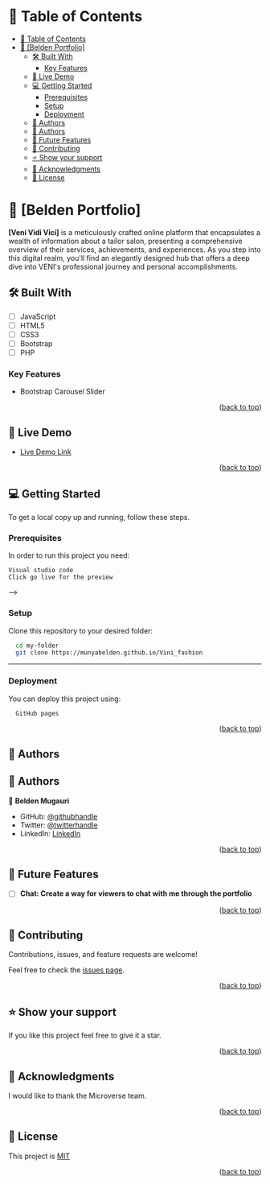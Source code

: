<a name="readme-top"></a>
# 📗 Table of Contents

- [📗 Table of Contents](#-table-of-contents)
- [📖 \[Belden Portfolio\] ](#-belden-portfolio-)
  - [🛠 Built With ](#-built-with-)
    - [Key Features ](#key-features-)
  - [🚀 Live Demo ](#-live-demo-)
  - [💻 Getting Started ](#-getting-started-)
    - [Prerequisites](#prerequisites)
    - [Setup](#setup)
    - [Deployment](#deployment)
  - [👥 Authors ](#-authors-)
  - [👥 Authors ](#-authors--1)
  - [🔭 Future Features ](#-future-features-)
  - [🤝 Contributing ](#-contributing-)
  - [⭐️ Show your support ](#️-show-your-support-)
  - [🙏 Acknowledgments ](#-acknowledgments-)
  - [📝 License ](#-license-)

# 📖 [Belden Portfolio] <a name="about-project"></a>

**[Veni Vidi Vici]** is a meticulously crafted online platform that encapsulates a wealth of information about a tailor salon, presenting a comprehensive overview of their services, achievements, and experiences. As you step into this digital realm, you'll find an elegantly designed hub that offers a deep dive into VENI's professional journey and personal accomplishments.

## 🛠 Built With <a name="built-with"></a>

- [ ] JavaScript
- [ ] HTML5
- [ ] CSS3
- [ ] Bootstrap
- [ ] PHP

### Key Features <a name="key-features"></a>

- Bootstrap Carousel Slider

<p align="right">(<a href="#readme-top">back to top</a>)</p>

## 🚀 Live Demo <a name="live-demo"></a>

- [Live Demo Link](https://munyabelden.github.io/Vini_fashion)

<p align="right">(<a href="#readme-top">back to top</a>)</p>

## 💻 Getting Started <a name="getting-started"></a>

To get a local copy up and running, follow these steps.

### Prerequisites

In order to run this project you need:

```
Visual studio code
Click go live for the preview
```
 -->

### Setup

Clone this repository to your desired folder:

```sh
  cd my-folder
  git clone https://munyabelden.github.io/Vini_fashion
```
---

### Deployment

You can deploy this project using:

```sh
  GitHub pages
```

<p align="right">(<a href="#readme-top">back to top</a>)</p>

## 👥 Authors <a name="authors"></a>

## 👥 Authors <a name="authors"></a>

👤 **Belden Mugauri**

- GitHub: [@githubhandle](https://github.com/Munyabelden/)
- Twitter: [@twitterhandle](https://twitter.com/munyaradzi045)
- LinkedIn: [LinkedIn](https://www.linkedin.com/in/munyaradzi-mugauri/)

<p align="right">(<a href="#readme-top">back to top</a>)</p>

## 🔭 Future Features <a name="future-features"></a>

- [ ] **Chat: Create a way for viewers to chat with me through the portfolio**

<p align="right">(<a href="#readme-top">back to top</a>)</p>

## 🤝 Contributing <a name="contributing"></a>

Contributions, issues, and feature requests are welcome!

Feel free to check the [issues page](https://munyabelden.github.io/Vini_fashion/issues).

<p align="right">(<a href="#readme-top">back to top</a>)</p>

## ⭐️ Show your support <a name="support"></a>

If you like this project feel free to give it a star.

<p align="right">(<a href="#readme-top">back to top</a>)</p>

## 🙏 Acknowledgments <a name="acknowledgements"></a>

I would like to thank the Microverse team.

<p align="right">(<a href="#readme-top">back to top</a>)</p>

## 📝 License <a name="license"></a>

This project is [MIT](https://munyabelden.github.io/Vini_fashion/blob/main/LICENSE)

<p align="right">(<a href="#readme-top">back to top</a>)</p>

